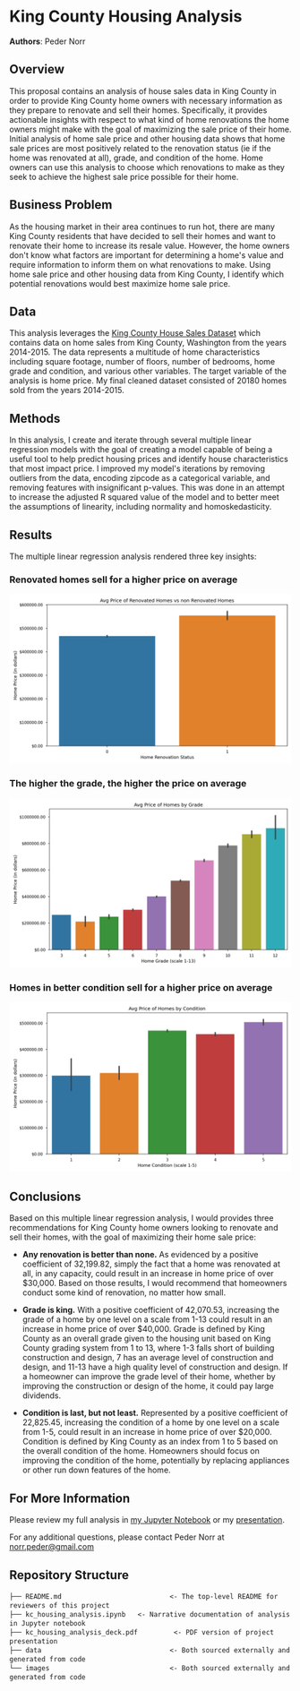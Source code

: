 
# King County Housing Analysis

**Authors**: Peder Norr

## Overview

This proposal contains an analysis of house sales data in King County in order to provide King County home owners with necessary information as they prepare to renovate and sell their homes. Specifically, it provides actionable insights with respect to what kind of home renovations the home owners might make with the goal of maximizing the sale price of their home. Initial analysis of home sale price and other housing data shows that home sale prices are most positively related to the renovation status (ie if the home was renovated at all), grade, and condition of the home. Home owners can use this analysis to choose which renovations to make as they seek to achieve the highest sale price possible for their home.


## Business Problem

As the housing market in their area continues to run hot, there are many King County residents that have decided to sell their homes and want to renovate their home to increase its resale value. However, the home owners don't know what factors are important for determining a home's value and require information to inform them on what renovations to make. Using home sale price and other housing data from King County, I identify which potential renovations would best maximize home sale price.


## Data

This analysis leverages the [King County House Sales Dataset](https://www.kaggle.com/harlfoxem/housesalesprediction) which contains data on home sales from King County, Washington from the years 2014-2015. The data represents a multitude of home characteristics including square footage, number of floors, number of bedrooms, home grade and condition, and various other variables. The target variable of the analysis is home price. My final cleaned dataset consisted of 20180 homes sold from the years 2014-2015.


## Methods

In this analysis, I create and iterate through several multiple linear regression models with the goal of creating a model capable of being a useful tool to help predict housing prices and identify house characteristics that most impact price. I improved my model's iterations by removing outliers from the data, encoding zipcode as a categorical variable, and removing features with insignificant p-values. This was done in an attempt to increase the adjusted R squared value of the model and to better meet the assumptions of linearity, including normality and homoskedasticity.


## Results

The multiple linear regression analysis rendered three key insights:

### Renovated homes sell for a higher price on average

![graph1](./images/price_by_renovation.png)

### The higher the grade, the higher the price on average

![graph2](./images/price_by_grade.png)

### Homes in better condition sell for a higher price on average

![graph3](./images/price_by_condition.png)


## Conclusions

Based on this multiple linear regression analysis, I would provides three recommendations for King County home owners looking to renovate and sell their homes, with the goal of maximizing their home sale price:

- **Any renovation is better than none.** As evidenced by a positive coefficient of 32,199.82, simply the fact that a home was renovated at all, in any capacity, could result in an increase in home price of over $30,000. Based on those results, I would recommend that homeowners conduct some kind of renovation, no matter how small.

- **Grade is king.** With a positive coefficient of 42,070.53, increasing the grade of a home by one level on a scale from 1-13 could result in an increase in home price of over $40,000. Grade is defined by King County as an overall grade given to the housing unit based on King County grading system from 1 to 13, where 1-3 falls short of building construction and design, 7 has an average level of construction and design, and 11-13 have a high quality level of construction and design. If a homeowner can improve the grade level of their home, whether by improving the construction or design of the home, it could pay large dividends.

- **Condition is last, but not least.** Represented by a positive coefficient of 22,825.45, increasing the condition of a home by one level on a scale from 1-5, could result in an increase in home price of over $20,000. Condition is defined by King County as an index from 1 to 5 based on the overall condition of the home. Homeowners should focus on improving the condition of the home, potentially by replacing appliances or other run down features of the home.

## For More Information

Please review my full analysis in [my Jupyter Notebook](./kc_housing_analysis.ipynb) or my [presentation](./kc_housing_analysis_deck.pdf).

For any additional questions, please contact Peder Norr at <norr.peder@gmail.com>

## Repository Structure

```
├── README.md                           <- The top-level README for reviewers of this project
├── kc_housing_analysis.ipynb   <- Narrative documentation of analysis in Jupyter notebook
├── kc_housing_analysis_deck.pdf         <- PDF version of project presentation
├── data                                <- Both sourced externally and generated from code
└── images                              <- Both sourced externally and generated from code
```